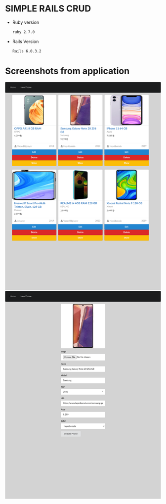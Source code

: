 # SIMPLE RAILS CRUD

* Ruby version
  ```bash
  ruby 2.7.0
  ```
* Rails Version
  ```bash
  Rails 6.0.3.2
  ```
  
# Screenshots from application
![screenshot1](docs/ss1.png)
![screenshot2](docs/ss2.png)